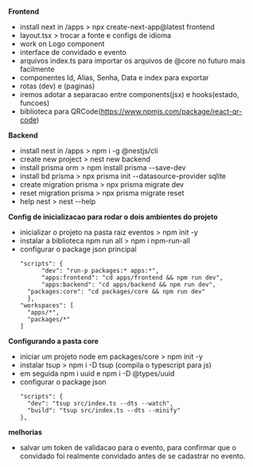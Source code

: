 **Frontend**
- install next in /apps > npx create-next-app@latest frontend
- layout.tsx > trocar a fonte e configs de idioma
- work on Logo component
- interface de convidado e evento
- arquivos index.ts para importar os arquivos de @core no futuro mais facilmente
- componentes Id, Alias, Senha, Data e index para exportar
- rotas (dev) e (paginas)
- iremos adotar a separacao entre components(jsx) e hooks(estado, funcoes)
- biblioteca para QRCode(https://www.npmjs.com/package/react-qr-code)

**Backend**
- install nest in /apps > npm i -g @nestjs/cli
- create new project > nest new backend
- install prisma orm > npm install prisma --save-dev
- install bd prisma > npx prisma init --datasource-provider sqlite
- create migration prisma > npx prisma migrate dev
- reset migration prisma > npx prisma migrate reset
- help nest > nest --help

**Config de inicializacao para rodar o dois ambientes do projeto**
- inicializar o projeto na pasta raiz eventos > npm init -y
- instalar a biblioteca npm run all > npm i npm-run-all
- configurar o package json principal 
  ```
  "scripts": {
		"dev": "run-p packages:* apps:*",
		"apps:frontend": "cd apps/frontend && npm run dev",
		"apps:backend": "cd apps/backend && npm run dev",
    "packages:core": "cd packages/core && npm run dev"
	},
  "workspaces": [
    "apps/*",
    "packages/*"
  ]
  ```

**Configurando a pasta core**
- iniciar um projeto node em packages/core > npm init -y
- instalar tsup > npm i -D tsup (compila o typescript para js)
- em seguida npm i uuid e npm i -D @types/uuid
- configurar o package json
  ```
  "scripts": {
    "dev": "tsup src/index.ts --dts --watch",
    "build": "tsup src/index.ts --dts --minify"
  },
  ```

**melhorias**
- salvar um token de validacao para o evento, para confirmar que o convidado foi realmente convidado antes de se cadastrar no evento.
